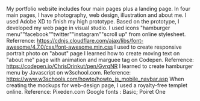 My portfolio website includes four main pages plus a landing page. In four main pages, I have photography, web design, illustration and about me. I used Adobe XD to finish my high prototype. Based on the prototype, I developed my web page in visual studio. 
I used icons "hamburger menu""facebook""twitter""instagram""scroll up" from online stylesheet. Referrence: https://cdnjs.cloudflare.com/ajax/libs/font-awesome/4.7.0/css/font-awesome.min.css
I used <picture> to create responsive portrait photo on "about" page 
I learned how to create moving text on "about me" page with animation and marguee tag on Codepen. Referrence:  https://codepen.io/ChrisDrinkut/pen/GvrqNR
I learned to create hamburger menu by Javascript on w3school.com. Reference: https://www.w3schools.com/howto/howto_js_mobile_navbar.asp
When creating the mockups for web-design page, I used a royalty-free templet online. Reference: Pixeden.com
Google fonts : Basic; Poiret One
